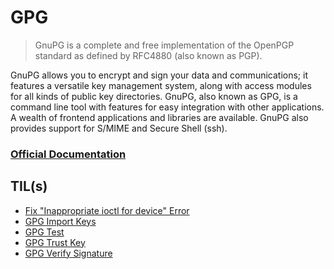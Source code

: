 # GPG

> GnuPG is a complete and free implementation of the OpenPGP standard as defined by RFC4880 (also known as PGP).

GnuPG allows you to encrypt and sign your data and communications; it features a versatile key management system, along with access modules for all kinds of public key directories. GnuPG, also known as GPG, is a command line tool with features for easy integration with other applications. A wealth of frontend applications and libraries are available. GnuPG also provides support for S/MIME and Secure Shell (ssh).

### [Official Documentation](https://gnupg.org/documentation)

## TIL(s)

- [Fix "Inappropriate ioctl for device" Error](fix-inappropriate-ioctl-for-device-error.md)
- [GPG Import Keys](gpg-import-keys.md)
- [GPG Test](gpg-test.md)
- [GPG Trust Key](gpg-trust-key.md)
- [GPG Verify Signature](gpg-verify.md)
